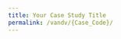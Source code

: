 ```yaml
---
title: Your Case Study Title
permalink: /vandv/{Case_Code}/
---
```


<!-- Relative links for all the images need to be here, one in each line -->
